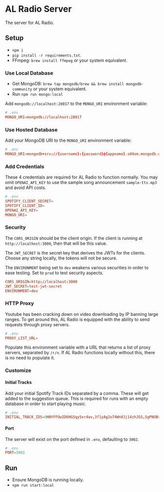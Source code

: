 # AL Radio Server

The server for AL Radio.

## Setup

- `npm i`
- `pip install -r requirements.txt`.
- FFmpeg: `brew install ffmpeg` or your system equivalent.

### Use Local Database

- Get MongoDB: `brew tap mongodb/brew && brew install mongodb-community` or your system equivalent.
- Run `npm run mongo:local`

Add `mongodb://localhost:28017` to the `MONGO_URI` environment variable:

```conf
# .env
MONGO_URI=mongodb://localhost:28017
```

### Use Hosted Database

Add your MongoDB URI to the `MONGO_URI` environment variable:

```conf
# .env
MONGO_URI=mongodb+srv://{username}:{password}@{appname}.s04om.mongodb.net/...
```

### Add Credentials

These 4 credentials are required for AL Radio to function normally. You may omit `OPENAI_API_KEY` to use the sample song announcement `sample-tts.mp3` and avoid API costs.

```conf
# .env
SPOTIFY_CLIENT_SECRET=
SPOTIFY_CLIENT_ID=
OPENAI_API_KEY=
MONGO_URI=
```

### Security

The `CORS_ORIGIN` should be the client origin. If the client is running at `http://localhost:3000`, then that will be this value.

The `JWT_SECRET` is the secret key that derives the JWTs for the clients. Choose any string locally, the tokens will not be secure.

The `ENVIRONMENT` being set to `dev` weakens various securities in order to ease testing. Set to `prod` to test security aspects.

```conf
CORS_ORIGIN=http://localhost:3000
JWT_SECRET=test-jwt-secret
ENVIRONMENT=dev
```

### HTTP Proxy

Youtube has been cracking down on video downloading by IP banning large ranges. To get around this, AL Radio is equipped with the ability to send requests through proxy servers.

```conf
# .env
PROXY_LIST_URL=
```

Populate this environment variable with a URL that returns a list of proxy servers, separated by `/r/n`. If AL Radio functions locally without this, there is no need to populate it.

### Customize

#### Initial Tracks

Add your initial Spotify Track IDs separated by a comma. These will get added to the suggestion queue. This is required for runs with an empty database in order to start playing music.

```conf
# .env
INITIAL_TRACK_IDS=0HNYFFOwID6HGSqy5xr4av,3f1yAg2u74Wn8Jj14zhJGS,5gPNOBxIfT1Aap0Ji4L5xi,2T6esRR7vvAjJTYJFVIXxt,3NGpqL9pwQjWzb358tJMHM
```

#### Port

The server will exist on the port defined in `.env`, defaulting to `3002`.

```conf
# .env
PORT=3002
```

## Run

- Ensure MongoDB is running locally.
- `npm run start:local`

